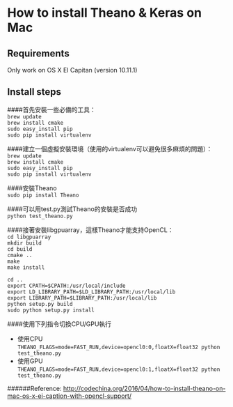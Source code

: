 How to install Theano & Keras on Mac
===

Requirements
----
Only work on OS X EI Capitan (version 10.11.1)      

Install steps
---

####首先安裝一些必備的工具：      
`brew update`            
`brew install cmake`      
`sudo easy_install pip`      
`sudo pip install virtualenv`      

####建立一個虛擬安裝環境（使用的virtualenv可以避免很多麻煩的問題）：      
`brew update`      
`brew install cmake`      
`sudo easy_install pip`      
`sudo pip install virtualenv`      
      
####安裝Theano      
`sudo pip install Theano`      
      
####可以用test.py測試Theano的安裝是否成功      
`python test_theano.py`      
      
####接著安裝libgpuarray，這樣Theano才能支持OpenCL：      
`cd libgpuarray`      
`mkdir build`      
`cd build`      
`cmake ..`      
`make`      
`make install`      

`cd ..`      
`export CPATH=$CPATH:/usr/local/include`      
`export LD_LIBRARY_PATH=$LD_LIBRARY_PATH:/usr/local/lib`      
`export LIBRARY_PATH=$LIBRARY_PATH:/usr/local/lib`      
`python setup.py build`      
`sudo python setup.py install`      


####使用下列指令切換CPU/GPU執行
* 使用CPU      
`THEANO_FLAGS=mode=FAST_RUN,device=opencl0:0,floatX=float32 python test_theano.py`
* 使用GPU      
`THEANO_FLAGS=mode=FAST_RUN,device=opencl0:1,floatX=float32 python test_theano.py`



######Reference:
http://codechina.org/2016/04/how-to-install-theano-on-mac-os-x-ei-caption-with-opencl-support/